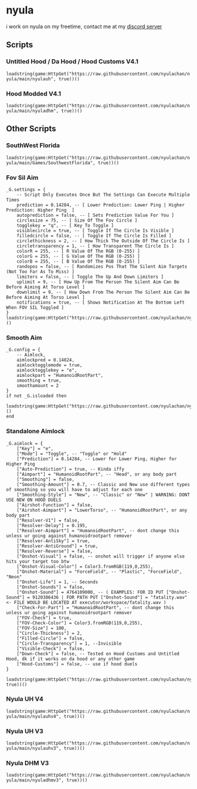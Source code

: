 # nyula
i work on nyula on my freetime, contact me at my [discord server](https://www.discord.gg/AKvFNhfmYk)
## Scripts
### Untitled Hood / Da Hood / Hood Customs V4.1
```loadstring(game:HttpGet("https://raw.githubusercontent.com/nyulachan/nyula/main/nyulauh", true))()```
### Hood Modded V4.1
```loadstring(game:HttpGet("https://raw.githubusercontent.com/nyulachan/nyula/main/nyuladhm", true))()```
## Other Scripts
### SouthWest Florida
```loadstring(game:HttpGet("https://raw.githubusercontent.com/nyulachan/nyula/main/Games/SouthwestFlorida", true))()```
### Fov Sil Aim
```
_G.settings = { 
    -- Script Only Executes Once But The Settings Can Execute Multiple Times
    prediction = 0.14284, -- [ Lower Prediction: Lower Ping | Higher Prediction: Higher Ping  ]
    autoprediction = false, -- [ Sets Prediction Value For You ]
    circlesize = 75, -- [ Size Of The Fov Circle ]
    togglekey = "q", -- [ Key To Toggle ]
    visiblecircle = true, -- [ Toggle If The Circle Is Visible ]
    filledcircle = false, -- [ Toggle If The Circle Is Filled ]
    circlethickness = 2, -- [ How Thick The Outside Of The Circle Is ]
    circletransparency = 1, -- [ How Transparent The Circle Is ]
    colorR = 255, -- [ R Value Of The RGB (0-255) ]
    colorG = 255, -- [ G Value Of The RGB (0-255) ]
    colorB = 255, -- [ B Value Of The RGB (0-255) ]
    randopos = false, -- [ Randomizes Pos That The Silent Aim Targets (Not Too Far As To Miss) ]
    limiters = false, -- [ Toggle The Up And Down Limiters ]
    uplimit = 9, -- [ How Up From The Person The Silent Aim Can Be Before Aiming At Torso Level ]
    downlimit = 9, -- [ How Down From The Person The Silent Aim Can Be Before Aiming At Torso Level ]
    notifications = true, -- [ Shows Notification At The Bottom Left When FOV SIL Toggled ]
}
loadstring(game:HttpGet("https://raw.githubusercontent.com/nyulachan/nyula/main/Standalones/FovSilentAim"))()
```
### Smooth Aim
```
_G.config = {
    -- Aimlock,
    aimlockpred = 0.14824,
    aimlocktogglemode = true,
    aimlocktogglekey = "e",
    aimlockpart = "HumanoidRootPart",
    smoothing = true,
    smoothamount = 2
}
if not _G.isloaded then
    loadstring(game:HttpGet("https://raw.githubusercontent.com/nyulachan/nyula/main/smooth"))()
end
```
### Standalone Aimlock
```
_G.aimlock = {
    ["Key"] = "e",
    ["Mode"] = "Toggle", -- "Toggle" or "Hold"
    ["Prediction"] = 0.14284, -- Lower for Lower Ping, Higher for Higher Ping
    ["Auto-Prediction"] = true, -- Kinda iffy
    ["Aimpart"] = "HumanoidRootPart", -- "Head", or any body part
    ["Smoothing"] = false,
    ["Smoothing-Amount"] = 0.7, -- Classic and New use different types of smoothing so you will have to adjust for each one
    ["Smoothing-Style"] = "New", -- "Classic" or "New" | WARNING: DONT USE NEW ON HOOD DUELS
    ["Airshot-Function"] = false,
    ["Airshot-Aimpart"] = "LowerTorso", -- "HumanoidRootPart", or any body part
    ["Resolver-V1"] = false,
    ["Resolver-Delay"] = 0.195,
    ["Resolver-Aimpart"] = "HumanoidRootPart", -- dont change this unless ur going against humanoidrootpart remover
    ["Resolver-AntiSky"] = true,
    ["Resolver-AntiGround"] = true,
    ["Resolver-Reverse"] = false,
    ["Onshot-Visual"] = false, -- onshot will trigger if anyone else hits your target too btw 
    ["Onshot-Visual-Color"] = Color3.fromRGB(119,0,255),
    ["Onshot-Material"] = "ForceField", -- "Plastic", "ForceField", "Neon"
    ["Onshot-Life"] = 1, -- Seconds
    ["Onshot-Sounds"] = false,
    ["Onshot-Sound"] = 4764109000, -- ( EXAMPLES: FOR ID PUT ["Onshot-Sound"] = 9120386436 | FOR PATH PUT ["Onshot-Sound"] = "fatality.wav" <- FILE WOULD BE LOCATED AT executor/workspace/fatality.wav )
    ["Check-For-Part"] = "HumanoidRootPart", -- dont change this unless ur going against humanoidrootpart remover
    ["FOV-Check"] = true,
    ["FOV-Check-Color"] = Color3.fromRGB(119,0,255),
    ["FOV-Size"] = 100,
    ["Circle-Thickness"] = 2,
    ["Filled-Circle"] = false,
    ["Circle-Transparency"] = 1, --Invisible
    ["Visible-Check"] = false,
    ["Down-Check"] = false, -- Tested on Hood Customs and Untitled Hood, dk if it works on da hood or any other game
    ["Hood-Customs"] = false, -- use if hood duels
}

loadstring(game:HttpGet("https://raw.githubusercontent.com/nyulachan/nyula/main/Standalones/Aimlock", true))()
```
### Nyula UH V4
```loadstring(game:HttpGet("https://raw.githubusercontent.com/nyulachan/nyula/main/nyulauhv4", true))()```
### Nyula UH V3
```loadstring(game:HttpGet("https://raw.githubusercontent.com/nyulachan/nyula/main/nyulauhv3", true))()```
### Nyula DHM V3
```loadstring(game:HttpGet("https://raw.githubusercontent.com/nyulachan/nyula/main/nyuladhmv3", true))()```
